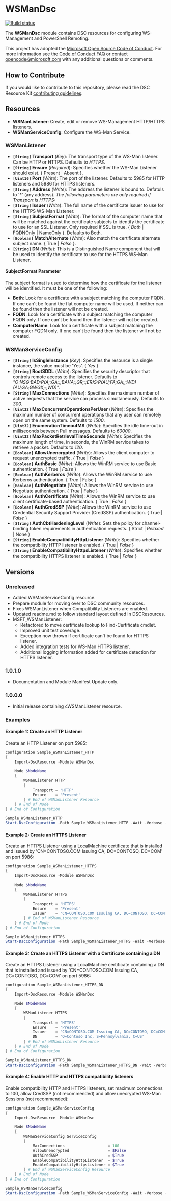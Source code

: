 # WSManDsc

[![Build status](https://ci.appveyor.com/api/projects/status/lppuhbyqkwoect24/branch/master?svg=true)](https://ci.appveyor.com/project/PlagueHO/wsmandsc/branch/master)

The **WSManDsc** module contains DSC resources for configuring WS-Management and PowerShell Remoting.

This project has adopted the [Microsoft Open Source Code of Conduct](https://opensource.microsoft.com/codeofconduct/).
For more information see the [Code of Conduct FAQ](https://opensource.microsoft.com/codeofconduct/faq/) or contact [opencode@microsoft.com](mailto:opencode@microsoft.com) with any additional questions or comments.

## How to Contribute

If you would like to contribute to this repository, please read the DSC Resource Kit [contributing guidelines](https://github.com/PowerShell/DscResource.Kit/blob/master/CONTRIBUTING.md).

## Resources

- **WSManListener**: Create, edit or remove WS-Management HTTP/HTTPS listeners.
- **WSManServiceConfig**: Configure the WS-Man Service.

### WSManListener

- **`[String]` Transport**  (_Key_): The transport type of the WS-Man listener. Can be HTTP or HTTPS. Defaults to _HTTPS_.
- **`[String]` Ensure** (_Required_): Specifies whether the WS-Man Listener should exist. { Present | Absent }.
- **`[Uint16]` Port**  (_Write_): The port of the listener. Defaults to 5985 for HTTP listeners and 5986 for HTTPS listeners.
- **`[String]` Address** (_Write_): The address the listener is bound to. Defatuls to '*' (any address).
  *The following parameters are only required if Transport is HTTPS:*
- **`[String]` Issuer** (_Write_): The full name of the certificate issuer to use for the HTTPS WS-Man Listener.
- **`[String]` SubjectFormat** (_Write_): The format of the computer name that will be matched against the certificate subjects to identify the certificate to use for an SSL Listener. Only required if SSL is true. { _Both_ | FQDNOnly | NameOnly }. Defaults to Both.
- **`[Boolean]` MatchAlternate** (_Write_): Also match the certificate alternate subject name. { True | _False_ }.
- **`[String]` DN** (_Write_): This is a Distinguished Name component that will be used to identify the certificate to use for the HTTPS WS-Man Listener.

#### SubjectFormat Parameter

The subject format is used to determine how the certificate for the listener will be identified.
It must be one of the following:

- **Both**: Look for a certificate with a subject matching the computer FQDN. If one can't be found the flat computer name will be used. If neither can be found then the listener will not be created.
- **FQDN**: Look for a certificate with a subject matching the computer FQDN only. If one can't be found then the listener will not be created.
- **ComputerName**: Look for a certificate with a subject matching the computer FQDN only. If one can't be found then the listener will not be created.

### WSManServiceConfig

- **`[String]` IsSingleInstance** (_Key_): Specifies the resource is a single instance, the value must be 'Yes'. { _Yes_ }
- **`[String]` RootSDDL** (_Write_): Specifies the security descriptor that controls remote access to the listener. Defaults to _"O:NSG:BAD:P(A;;GA;;;BA)(A;;GR;;;ER)S:P(AU;FA;GA;;;WD)(AU;SA;GWGX;;;WD)"_.
- **`[String]` MaxConnections** (_Write_): Specifies the maximum number of active requests that the service can process simultaneously. Defaults to _300_.
- **`[Uint32]` MaxConcurrentOperationsPerUser** (_Write_): Specifies the maximum number of concurrent operations that any user can remotely open on the same system. Defaults to _1500_.
- **`[Uint32]` EnumerationTimeoutMS** (_Write_): Specifies the idle time-out in milliseconds between Pull messages. Defaults to _60000_.
- **`[Uint32]` MaxPacketRetrievalTimeSeconds** (_Write_): Specifies the maximum length of time, in seconds, the WinRM service takes to retrieve a packet. Defaults to _120_.
- **`[Boolean]` AllowUnencrypted** (_Write_): Allows the client computer to request unencrypted traffic. { True | _False_ }
- **`[Boolean]` AuthBasic** (_Write_): Allows the WinRM service to use Basic authentication. { True | _False_ }
- **`[Boolean]` AuthKerberos** (_Write_): Allows the WinRM service to use Kerberos authentication. { _True_ | False }
- **`[Boolean]` AuthNegotiate** (_Write_): Allows the WinRM service to use Negotiate authentication. { _True_ | False }
- **`[Boolean]` AuthCertificate** (_Write_): Allows the WinRM service to use client certificate-based authentication. { True | _False_ }
- **`[Boolean]` AuthCredSSP** (_Write_): Allows the WinRM service to use Credential Security Support Provider (CredSSP) authentication. { True | _False_ }
- **`[String]` AuthCbtHardeningLevel** (_Write_): Sets the policy for channel-binding token requirements in authentication requests. { Strict | _Relaxed_ | None }
- **`[String]` EnableCompatibilityHttpListener** (_Write_): Specifies whether the compatibility HTTP listener is enabled. { True | _False_ }
- **`[String]` EnableCompatibilityHttpsListener** (_Write_): Specifies whether the compatibility HTTPS listener is enabled. { True | _False_ }

## Versions

### Unreleased

- Added WSManServiceConfig resource.
- Prepare module for moving over to DSC community resources.
- Fixes WSManListener when Compatibility Listeners are enabled.
- Updated readme.md to follow standard layout defined in DSCResources.
- MSFT_WSManListener:
  - Refactored to move certificate lookup to Find-Certificate cmdlet.
  - Improved unit test coverage.
  - Exception now thrown if certificate can't be found for HTTPS listener.
  - Added integration tests for WS-Man HTTPS listener.
  - Additional logging information added for certificate detection for HTTPS listener.

### 1.0.1.0

- Documentation and Module Manifest Update only.

### 1.0.0.0

- Initial release containing cWSManListener resource.

### Examples

#### Example 1: Create an HTTP Listener

Create an HTTP Listener on port 5985:

```powershell
configuration Sample_WSManListener_HTTP
{
    Import-DscResource -Module WSManDsc

    Node $NodeName
    {
        WSManListener HTTP
        {
            Transport = 'HTTP'
            Ensure    = 'Present'
        } # End of WSManListener Resource
    } # End of Node
} # End of Configuration

Sample_WSManListener_HTTP
Start-DscConfiguration -Path Sample_WSManListener_HTTP -Wait -Verbose -Force
```

#### Example 2: Create an HTTPS Listener

Create an HTTPS Listener using a LocalMachine certificate that is installed and issued by 'CN=CONTOSO.COM Issuing CA, DC=CONTOSO, DC=COM' on port 5986:

```powershell
configuration Sample_WSManListener_HTTPS
{
    Import-DscResource -Module WSManDsc

    Node $NodeName
    {
        WSManListener HTTPS
        {
            Transport = 'HTTPS'
            Ensure    = 'Present'
            Issuer    = 'CN=CONTOSO.COM Issuing CA, DC=CONTOSO, DC=COM'
        } # End of WSManListener Resource
    } # End of Node
} # End of Configuration

Sample_WSManListener_HTTPS
Start-DscConfiguration -Path Sample_WSManListener_HTTPS -Wait -Verbose -Force
```

#### Example 3: Create an HTTPS Listener with a Certificate containing a DN

Create an HTTPS Listener using a LocalMachine certificate containing a DN that is installed and issued by 'CN=CONTOSO.COM Issuing CA, DC=CONTOSO, DC=COM' on port 5986:

```powershell
configuration Sample_WSManListener_HTTPS_DN
{
    Import-DscResource -Module WSManDsc

    Node $NodeName
    {
        WSManListener HTTPS
        {
            Transport = 'HTTPS'
            Ensure    = 'Present'
            Issuer    = 'CN=CONTOSO.COM Issuing CA, DC=CONTOSO, DC=COM'
            DN        = 'O=Contoso Inc, S=Pennsylvania, C=US'
        } # End of WSManListener Resource
    } # End of Node
} # End of Configuration

Sample_WSManListener_HTTPS_DN
Start-DscConfiguration -Path Sample_WSManListener_HTTPS_DN -Wait -Verbose -Force
```

#### Example 4: Enable HTTP and HTTPS compatibility listeners

Enable compatibility HTTP and HTTPS listeners, set maximum connections to 100, allow CredSSP (not recommended) and allow unecrypted WS-Man Sessions (not recommended):

```powershell
configuration Sample_WSManServiceConfig
{
    Import-DscResource -Module WSManDsc

    Node $NodeName
    {
        WSManServiceConfig ServiceConfig
        {
            MaxConnections                   = 100
            AllowUnencrypted                 = $False
            AuthCredSSP                      = $True
            EnableCompatibilityHttpListener  = $True
            EnableCompatibilityHttpsListener = $True
        } # End of WSManServiceConfig Resource
    } # End of Node
} # End of Configuration

Sample_WSManServiceConfig
Start-DscConfiguration -Path Sample_WSManServiceConfig -Wait -Verbose -Force
```
